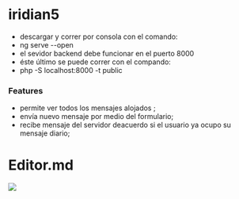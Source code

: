 # iridian5
- descargar y correr por consola con el comando:
- ng serve --open 
- el sevidor backend debe funcionar en el puerto 8000
- éste último se puede correr con el compando:
- php -S localhost:8000 -t public



### Features

- permite ver todos los mensajes alojados ;
-  envía nuevo mensaje por medio del formulario;
- recibe mensaje del servidor deacuerdo si el usuario ya ocupo su mensaje diario;


# Editor.md

![](https://pandao.github.io/editor.md/images/logos/editormd-logo-180x180.png)

